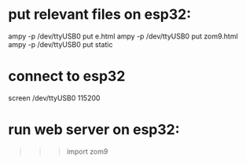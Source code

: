 # put relevant files on esp32:
ampy -p /dev/ttyUSB0 put e.html
ampy -p /dev/ttyUSB0 put zom9.html
ampy -p /dev/ttyUSB0 put static

# connect to esp32
screen /dev/ttyUSB0 115200

# run web server on esp32:
>>> import zom9


